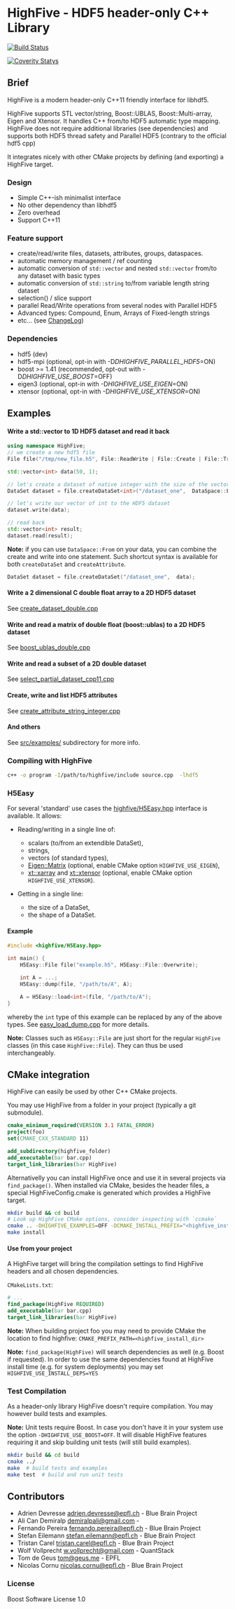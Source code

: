 # HighFive - HDF5 header-only C++ Library

[![Build Status](https://travis-ci.org/BlueBrain/HighFive.svg?branch=master)](https://travis-ci.org/BlueBrain/HighFive)

[![Coverity Statys](https://scan.coverity.com/projects/13635/badge.svg)](https://scan.coverity.com/projects/highfive)

## Brief

HighFive is a modern header-only C++11 friendly interface for libhdf5.

HighFive supports STL vector/string, Boost::UBLAS, Boost::Multi-array, Eigen and Xtensor. It handles C++ from/to HDF5 automatic type mapping.
HighFive does not require additional libraries (see dependencies) and supports both HDF5 thread safety and Parallel HDF5 (contrary to the official hdf5 cpp)

It integrates nicely with other CMake projects by defining (and exporting) a HighFive target.


### Design
- Simple C++-ish minimalist interface
- No other dependency than libhdf5
- Zero overhead
- Support C++11

### Feature support
- create/read/write files, datasets, attributes, groups, dataspaces.
- automatic memory management / ref counting
- automatic conversion of `std::vector` and nested `std::vector` from/to any dataset with basic types
- automatic conversion of `std::string` to/from variable length string dataset
- selection() / slice support
- parallel Read/Write operations from several nodes with Parallel HDF5
- Advanced types: Compound, Enum, Arrays of Fixed-length strings
- etc... (see [ChangeLog](./CHANGELOG.md))

### Dependencies
- hdf5 (dev)
- hdf5-mpi (optional, opt-in with -D*DHIGHFIVE_PARALLEL_HDF5*=ON)
- boost >= 1.41 (recommended, opt-out with -D*DHIGHFIVE_USE_BOOST*=OFF)
- eigen3 (optional, opt-in with -D*HIGHFIVE_USE_EIGEN*=ON)
- xtensor (optional, opt-in with -D*HIGHFIVE_USE_XTENSOR*=ON)


## Examples

#### Write a std::vector<int> to 1D HDF5 dataset and read it back

```c++
using namespace HighFive;
// we create a new hdf5 file
File file("/tmp/new_file.h5", File::ReadWrite | File::Create | File::Truncate);

std::vector<int> data(50, 1);

// let's create a dataset of native integer with the size of the vector 'data'
DataSet dataset = file.createDataSet<int>("/dataset_one",  DataSpace::From(data));

// let's write our vector of int to the HDF5 dataset
dataset.write(data);

// read back
std::vector<int> result;
dataset.read(result);
```

**Note:** if you can use `DataSpace::From` on your data, you can combine the create and write into one statement. 
Such shortcut syntax is available for both `createDataSet` and `createAttribute`.
```c++
DataSet dataset = file.createDataSet("/dataset_one",  data);
```


#### Write a 2 dimensional C double float array to a 2D HDF5 dataset

See [create_dataset_double.cpp](src/examples/create_dataset_double.cpp)

#### Write and read a matrix of double float (boost::ublas) to a 2D HDF5 dataset

See [boost_ublas_double.cpp](src/examples/boost_ublas_double.cpp)

#### Write and read a subset of a 2D double dataset

See [select_partial_dataset_cpp11.cpp](src/examples/select_partial_dataset_cpp11.cpp)

#### Create, write and list HDF5 attributes

See [create_attribute_string_integer.cpp](src/examples/create_attribute_string_integer.cpp)

#### And others

See [src/examples/](src/examples/) subdirectory for more info.


### Compiling with HighFive

```bash
c++ -o program -I/path/to/highfive/include source.cpp  -lhdf5
```

### H5Easy

For several 'standard' use cases the [highfive/H5Easy.hpp](include/highfive/H5Easy.hpp) interface is available. It allows:

* Reading/writing in a single line of:

    - scalars (to/from an extendible DataSet),
    - strings,
    - vectors (of standard types),
    - [Eigen::Matrix](http://eigen.tuxfamily.org) (optional, enable CMake option `HIGHFIVE_USE_EIGEN`),
    - [xt::xarray](https://github.com/QuantStack/xtensor) and [xt::xtensor](https://github.com/QuantStack/xtensor)
      (optional, enable CMake option `HIGHFIVE_USE_XTENSOR`).

* Getting in a single line:

    - the size of a DataSet,
    - the shape of a DataSet.

#### Example

```cpp
#include <highfive/H5Easy.hpp>

int main() {
    H5Easy::File file("example.h5", H5Easy::File::Overwrite);

    int A = ...;
    H5Easy::dump(file, "/path/to/A", A);

    A = H5Easy::load<int>(file, "/path/to/A");
}
```

whereby the `int` type of this example can be replaced by any of the above types. See [easy_load_dump.cpp](src/examples/easy_load_dump.cpp) for more details.

**Note:** Classes such as `H5Easy::File` are just short for the regular `HighFive` classes (in this case `HighFive::File`). They can thus be used interchangeably.


## CMake integration

HighFive can easily be used by other C++ CMake projects.

You may use HighFive from a folder in your project (typically a git submodule).
```cmake
cmake_minimum_required(VERSION 3.1 FATAL_ERROR)
project(foo)
set(CMAKE_CXX_STANDARD 11)

add_subdirectory(highfive_folder)
add_executable(bar bar.cpp)
target_link_libraries(bar HighFive)
```

Alternativelly you can install HighFive once and use it in several projects via `find_package()`.
When installed via CMake, besides the header files, a special HighFiveConfig.cmake is generated which provides a HighFive target.
```bash
mkdir build && cd build
# Look up HighFive CMake options, consider inspecting with `ccmake`
cmake .. -DHIGHFIVE_EXAMPLES=OFF -DCMAKE_INSTALL_PREFIX="<highfive_install_dir>"
make install
```

#### Use from your project
A HighFive target will bring the compilation settings to find HighFive headers and all chosen dependencies.

`CMakeLists.txt`:
```cmake
# ...
find_package(HighFive REQUIRED)
add_executable(bar bar.cpp)
target_link_libraries(bar HighFive)
```
**Note:** When building project foo you may need to provide CMake the location to find highfive: `CMAKE_PREFIX_PATH=<highfive_install_dir>`

**Note:** `find_package(HighFive)` will search dependencies as well (e.g. Boost if requested). In order to use the same dependencies found at HighFive install time (e.g. for system deployments) you may set `HIGHFIVE_USE_INSTALL_DEPS=YES`


### Test Compilation
As a header-only library HighFive doesn't require compilation. You may however build tests and examples.

**Note:** Unit tests require Boost. In case you don't have it in your system use the option `-DHIGHFIVE_USE_BOOST=OFF`.
It will disable HighFive features requiring it and skip building unit tests (will still build examples).

```bash
mkdir build && cd build
cmake ../
make  # build tests and examples
make test  # build and run unit tests
```


## Contributors

- Adrien Devresse <adrien.devresse@epfl.ch> - Blue Brain Project
- Ali Can Demiralp <demiralpali@gmail.com> -
- Fernando Pereira <fernando.pereira@epfl.ch> - Blue Brain Project
- Stefan Eilemann <stefan.eilemann@epfl.ch> - Blue Brain Project
- Tristan Carel <tristan.carel@epfl.ch> - Blue Brain Project
- Wolf Vollprecht <w.vollprecht@gmail.com> - QuantStack
- Tom de Geus <tom@geus.me> - EPFL
- Nicolas Cornu <nicolas.cornu@epfl.ch> - Blue Brain Project

### License

Boost Software License 1.0
